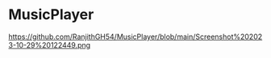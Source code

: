 # MusicPlayer
https://github.com/RanjithGH54/MusicPlayer/blob/main/Screenshot%202023-10-29%20122449.png
